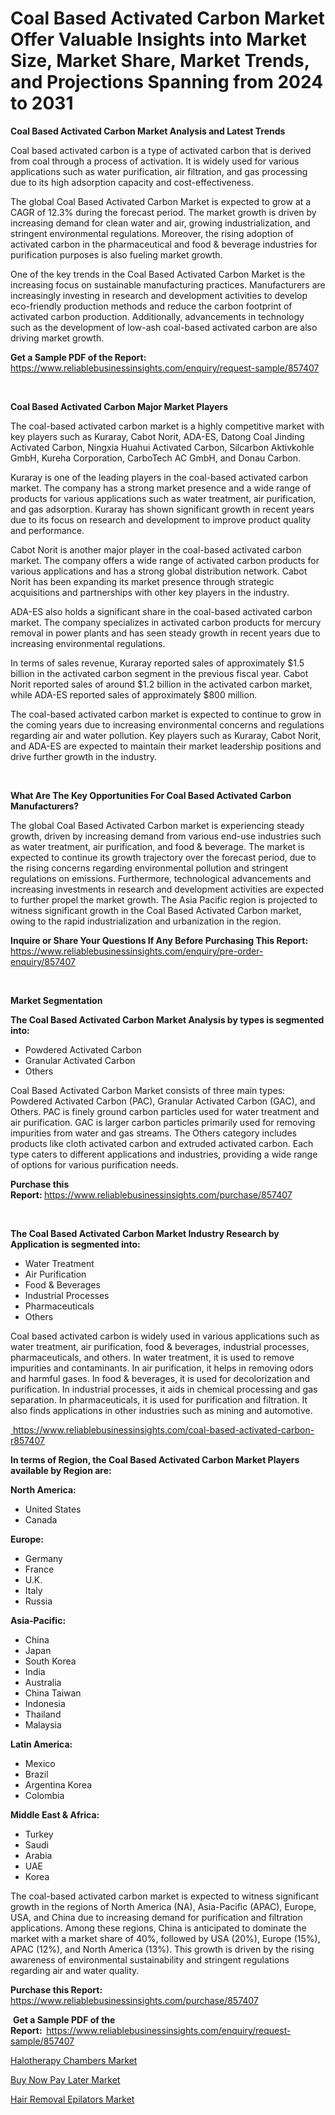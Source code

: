 <p><h1>Coal Based Activated Carbon Market Offer Valuable Insights into Market Size, Market Share, Market Trends, and Projections Spanning from 2024 to 2031</h1></p><p><strong>Coal Based Activated Carbon Market Analysis and Latest Trends</strong></p>
<p><p>Coal based activated carbon is a type of activated carbon that is derived from coal through a process of activation. It is widely used for various applications such as water purification, air filtration, and gas processing due to its high adsorption capacity and cost-effectiveness.</p><p>The global Coal Based Activated Carbon Market is expected to grow at a CAGR of 12.3% during the forecast period. The market growth is driven by increasing demand for clean water and air, growing industrialization, and stringent environmental regulations. Moreover, the rising adoption of activated carbon in the pharmaceutical and food & beverage industries for purification purposes is also fueling market growth.</p><p>One of the key trends in the Coal Based Activated Carbon Market is the increasing focus on sustainable manufacturing practices. Manufacturers are increasingly investing in research and development activities to develop eco-friendly production methods and reduce the carbon footprint of activated carbon production. Additionally, advancements in technology such as the development of low-ash coal-based activated carbon are also driving market growth.</p></p>
<p><strong>Get a Sample PDF of the Report:&nbsp;</strong> <a href="https://www.reliablebusinessinsights.com/enquiry/request-sample/857407">https://www.reliablebusinessinsights.com/enquiry/request-sample/857407</a></p>
<p>&nbsp;</p>
<p><strong>Coal Based Activated Carbon Major Market Players</strong></p>
<p><p>The coal-based activated carbon market is a highly competitive market with key players such as Kuraray, Cabot Norit, ADA-ES, Datong Coal Jinding Activated Carbon, Ningxia Huahui Activated Carbon, Silcarbon Aktivkohle GmbH, Kureha Corporation, CarboTech AC GmbH, and Donau Carbon.</p><p>Kuraray is one of the leading players in the coal-based activated carbon market. The company has a strong market presence and a wide range of products for various applications such as water treatment, air purification, and gas adsorption. Kuraray has shown significant growth in recent years due to its focus on research and development to improve product quality and performance.</p><p>Cabot Norit is another major player in the coal-based activated carbon market. The company offers a wide range of activated carbon products for various applications and has a strong global distribution network. Cabot Norit has been expanding its market presence through strategic acquisitions and partnerships with other key players in the industry.</p><p>ADA-ES also holds a significant share in the coal-based activated carbon market. The company specializes in activated carbon products for mercury removal in power plants and has seen steady growth in recent years due to increasing environmental regulations.</p><p>In terms of sales revenue, Kuraray reported sales of approximately $1.5 billion in the activated carbon segment in the previous fiscal year. Cabot Norit reported sales of around $1.2 billion in the activated carbon market, while ADA-ES reported sales of approximately $800 million.</p><p>The coal-based activated carbon market is expected to continue to grow in the coming years due to increasing environmental concerns and regulations regarding air and water pollution. Key players such as Kuraray, Cabot Norit, and ADA-ES are expected to maintain their market leadership positions and drive further growth in the industry.</p></p>
<p>&nbsp;</p>
<p><strong>What Are The Key Opportunities For Coal Based Activated Carbon Manufacturers?</strong></p>
<p><p>The global Coal Based Activated Carbon market is experiencing steady growth, driven by increasing demand from various end-use industries such as water treatment, air purification, and food & beverage. The market is expected to continue its growth trajectory over the forecast period, due to the rising concerns regarding environmental pollution and stringent regulations on emissions. Furthermore, technological advancements and increasing investments in research and development activities are expected to further propel the market growth. The Asia Pacific region is projected to witness significant growth in the Coal Based Activated Carbon market, owing to the rapid industrialization and urbanization in the region.</p></p>
<p><strong>Inquire or Share Your Questions If Any Before Purchasing This Report:</strong> <a href="https://www.reliablebusinessinsights.com/enquiry/pre-order-enquiry/857407">https://www.reliablebusinessinsights.com/enquiry/pre-order-enquiry/857407</a></p>
<p>&nbsp;</p>
<p><strong>Market Segmentation</strong></p>
<p><strong>The Coal Based Activated Carbon Market Analysis by types is segmented into:</strong></p>
<p><ul><li>Powdered Activated Carbon</li><li>Granular Activated Carbon</li><li>Others</li></ul></p>
<p><p>Coal Based Activated Carbon Market consists of three main types: Powdered Activated Carbon (PAC), Granular Activated Carbon (GAC), and Others. PAC is finely ground carbon particles used for water treatment and air purification. GAC is larger carbon particles primarily used for removing impurities from water and gas streams. The Others category includes products like cloth activated carbon and extruded activated carbon. Each type caters to different applications and industries, providing a wide range of options for various purification needs.</p></p>
<p><strong>Purchase this Report:&nbsp;</strong><a href="https://www.reliablebusinessinsights.com/purchase/857407">https://www.reliablebusinessinsights.com/purchase/857407</a></p>
<p>&nbsp;</p>
<p><strong>The Coal Based Activated Carbon Market Industry Research by Application is segmented into:</strong></p>
<p><ul><li>Water Treatment</li><li>Air Purification</li><li>Food & Beverages</li><li>Industrial Processes</li><li>Pharmaceuticals</li><li>Others</li></ul></p>
<p><p>Coal based activated carbon is widely used in various applications such as water treatment, air purification, food & beverages, industrial processes, pharmaceuticals, and others. In water treatment, it is used to remove impurities and contaminants. In air purification, it helps in removing odors and harmful gases. In food & beverages, it is used for decolorization and purification. In industrial processes, it aids in chemical processing and gas separation. In pharmaceuticals, it is used for purification and filtration. It also finds applications in other industries such as mining and automotive.</p></p>
<p><a href="https://www.reliablebusinessinsights.com/coal-based-activated-carbon-r857407">&nbsp;https://www.reliablebusinessinsights.com/coal-based-activated-carbon-r857407</a></p>
<p><strong>In terms of Region, the Coal Based Activated Carbon Market Players available by Region are:</strong></p>
<p>
    <p> <strong> North America: </strong>
        <ul>
            <li>United States</li>
            <li>Canada</li>
        </ul>
        </p> 
    <p> <strong> Europe: </strong>
        <ul>
            <li>Germany</li>
            <li>France</li>
            <li>U.K.</li>
            <li>Italy</li>
            <li>Russia</li>
        </ul>
        </p> 
    <p> <strong> Asia-Pacific: </strong>
        <ul>
            <li>China</li>
            <li>Japan</li>
            <li>South Korea</li>
            <li>India</li>
            <li>Australia</li>
            <li>China Taiwan</li>
            <li>Indonesia</li>
            <li>Thailand</li>
            <li>Malaysia</li>
        </ul>
        </p> 
    <p> <strong> Latin America: </strong>
        <ul>
            <li>Mexico</li>
            <li>Brazil</li>
            <li>Argentina Korea</li>
            <li>Colombia</li>
        </ul>
        </p> 
    <p> <strong> Middle East & Africa: </strong>
        <ul>
            <li>Turkey</li>
            <li>Saudi</li>
            <li>Arabia</li>
            <li>UAE</li>
            <li>Korea</li>
        </ul>
    </p>
    </p>
<p><p>The coal-based activated carbon market is expected to witness significant growth in the regions of North America (NA), Asia-Pacific (APAC), Europe, USA, and China due to increasing demand for purification and filtration applications. Among these regions, China is anticipated to dominate the market with a market share of 40%, followed by USA (20%), Europe (15%), APAC (12%), and North America (13%). This growth is driven by the rising awareness of environmental sustainability and stringent regulations regarding air and water quality.</p></p>
<p><strong>Purchase this Report: </strong><a href="https://www.reliablebusinessinsights.com/purchase/857407">https://www.reliablebusinessinsights.com/purchase/857407</a></p>
<p>&nbsp;<strong>Get a Sample PDF of the Report:&nbsp;&nbsp;</strong><a href="https://www.reliablebusinessinsights.com/enquiry/request-sample/857407">https://www.reliablebusinessinsights.com/enquiry/request-sample/857407</a></p>
<p><strong></strong></p>
<p><p><a href="https://view.publitas.com/reportprime-1/halotherapy-chambers-market-outlook-and-forecast-from-2024-to-2031/">Halotherapy Chambers Market</a></p><p><a href="https://github.com/angeliabkratze/Market-Research-Report-List-2/blob/main/buy-now-pay-later-market.md">Buy Now Pay Later Market</a></p><p><a href="https://view.publitas.com/reportprime-1/hair-removal-epilators-industry-analysis-report-its-market-size-share-trends-by-application-region-competitive-strategies-2024-2031/">Hair Removal Epilators Market</a></p></p>